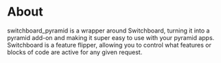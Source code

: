 # About

switchboard_pyramid is a wrapper around Switchboard, turning it into a
pyramid add-on and making it super easy to use with your pyramid apps.
Switchboard is a feature flipper, allowing you to control what features
or blocks of code are active for any given request.

